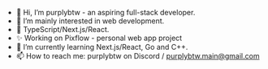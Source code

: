 - 👋 Hi, I’m purplybtw - an aspiring full-stack developer.
- 👀 I’m mainly interested in web development.
- 🧩 TypeScript/Next.js/React. 
- ✨ Working on Pixflow - personal web app project
- 🌱 I’m currently learning Next.js/React, Go and C++.
- 📫 How to reach me: purplybtw on Discord / purplybtw.main@gmail.com
